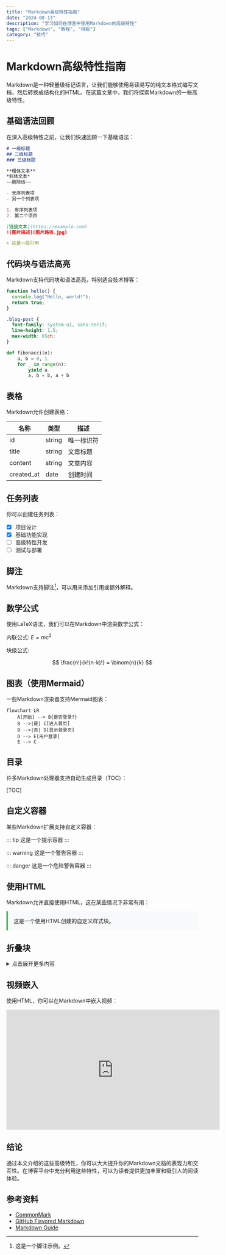 ```yaml
---
title: "Markdown高级特性指南"
date: "2024-08-13"
description: "学习如何在博客中使用Markdown的高级特性"
tags: ["Markdown", "教程", "排版"]
category: "技巧"
---
```


# Markdown高级特性指南

Markdown是一种轻量级标记语言，让我们能够使用易读易写的纯文本格式编写文档，然后转换成结构化的HTML。在这篇文章中，我们将探索Markdown的一些高级特性。

## 基础语法回顾

在深入高级特性之前，让我们快速回顾一下基础语法：

```markdown
# 一级标题
## 二级标题
### 三级标题

**粗体文本**
*斜体文本*
~~删除线~~

- 无序列表项
- 另一个列表项

1. 有序列表项
2. 第二个项目

[链接文本](https://example.com)
![图片描述](图片路径.jpg)

> 这是一段引用
```

## 代码块与语法高亮

Markdown支持代码块和语法高亮，特别适合技术博客：

```javascript
function hello() {
  console.log("Hello, world!");
  return true;
}
```

```css
.blog-post {
  font-family: system-ui, sans-serif;
  line-height: 1.5;
  max-width: 65ch;
}
```

```python
def fibonacci(n):
    a, b = 0, 1
    for _ in range(n):
        yield a
        a, b = b, a + b
```

## 表格

Markdown允许创建表格：

| 名称 | 类型 | 描述 |
|------|------|------|
| id | string | 唯一标识符 |
| title | string | 文章标题 |
| content | string | 文章内容 |
| created_at | date | 创建时间 |

## 任务列表

你可以创建任务列表：

- [x] 项目设计
- [x] 基础功能实现
- [ ] 高级特性开发
- [ ] 测试与部署

## 脚注

Markdown支持脚注[^1]，可以用来添加引用或额外解释。

[^1]: 这是一个脚注示例。

## 数学公式

使用LaTeX语法，我们可以在Markdown中渲染数学公式：

内联公式: $E = mc^2$

块级公式:

$$
\frac{n!}{k!(n-k)!} = \binom{n}{k}
$$

## 图表（使用Mermaid）

一些Markdown渲染器支持Mermaid图表：

```mermaid
flowchart LR
    A[开始] --> B{是否登录?}
    B -->|是| C[进入首页]
    B -->|否| D[显示登录页]
    D --> E[用户登录]
    E --> C
```

## 目录

许多Markdown处理器支持自动生成目录（TOC）：

[TOC]

## 自定义容器

某些Markdown扩展支持自定义容器：

::: tip
这是一个提示容器
:::

::: warning
这是一个警告容器
:::

::: danger
这是一个危险警告容器
:::

## 使用HTML

Markdown允许直接使用HTML，这在某些情况下非常有用：

<div style="padding: 15px; background-color: #f8f9fa; border-left: 4px solid #4CAF50;">
  这是一个使用HTML创建的自定义样式块。
</div>

## 折叠块

<details>
<summary>点击展开更多内容</summary>

这里是被折叠的内容，可以包含任何Markdown元素。

- 列表项1
- 列表项2
- 列表项3

</details>

## 视频嵌入

使用HTML，你可以在Markdown中嵌入视频：

<iframe width="560" height="315" src="https://www.youtube.com/embed/dQw4w9WgXcQ" frameborder="0" allow="autoplay; encrypted-media" allowfullscreen></iframe>

## 结论

通过本文介绍的这些高级特性，你可以大大提升你的Markdown文档的表现力和交互性。在博客平台中充分利用这些特性，可以为读者提供更加丰富和吸引人的阅读体验。

## 参考资料

- [CommonMark](https://commonmark.org/)
- [GitHub Flavored Markdown](https://github.github.com/gfm/)
- [Markdown Guide](https://www.markdownguide.org/)